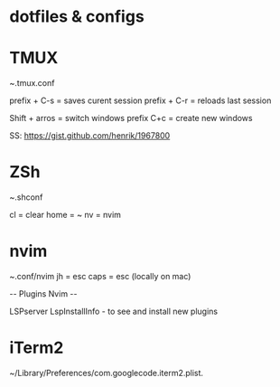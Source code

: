 # dotfiles & configs

# TMUX
~.tmux.conf

prefix + C-s = saves curent session
prefix + C-r = reloads last session

Shift + arros = switch windows
prefix C+c = create new windows

SS: https://gist.github.com/henrik/1967800

# ZSh
~.shconf

cl = clear
home = ~
nv = nvim

# nvim
~.conf/nvim
jh = esc
caps = esc (locally on mac)

-- Plugins Nvim --

LSPserver
  LspInstallInfo - to see and install new plugins

# iTerm2
~/Library/Preferences/com.googlecode.iterm2.plist.



